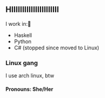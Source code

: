 ## HIIIIIIIIIIIIIIIIIIIIII
I work in:👋
- Haskell
- Python
- C# (stopped since moved to Linux)

### Linux gang
I use arch linux, btw

#### Pronouns: She/Her

<!--
**Aurora2500/Aurora2500** is a ✨ _special_ ✨ repository because its `README.md` (this file) appears on your GitHub profile.

Here are some ideas to get you started:

- 🔭 I’m currently working on ...
- 🌱 I’m currently learning ...
- 👯 I’m looking to collaborate on ...
- 🤔 I’m looking for help with ...
- 💬 Ask me about ...
- 📫 How to reach me: ...
- 😄 Pronouns: ...
- ⚡ Fun fact: ...
-->
